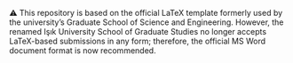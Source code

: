 ⚠️ This repository is based on the official LaTeX template formerly used by the university’s Graduate School of Science and Engineering. However, the renamed Işık University School of Graduate Studies no longer accepts LaTeX-based submissions in any form; therefore, the official MS Word document format is now recommended.
